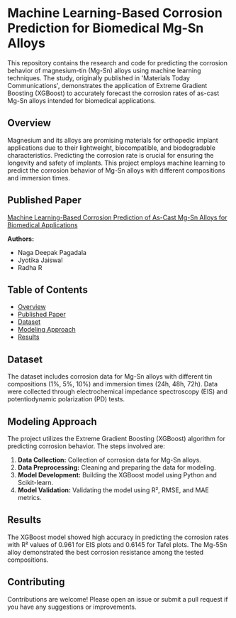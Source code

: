# Machine Learning-Based Corrosion Prediction for Biomedical Mg-Sn Alloys

This repository contains the research and code for predicting the corrosion behavior of magnesium-tin (Mg-Sn) alloys using machine learning techniques. The study, originally published in 'Materials Today Communications', demonstrates the application of Extreme Gradient Boosting (XGBoost) to accurately forecast the corrosion rates of as-cast Mg-Sn alloys intended for biomedical applications.

## Overview

Magnesium and its alloys are promising materials for orthopedic implant applications due to their lightweight, biocompatible, and biodegradable characteristics. Predicting the corrosion rate is crucial for ensuring the longevity and safety of implants. This project employs machine learning to predict the corrosion behavior of Mg-Sn alloys with different compositions and immersion times.

## Published Paper

[Machine Learning-Based Corrosion Prediction of As-Cast Mg-Sn Alloys for Biomedical Applications](https://doi.org/10.1016/j.mtcomm.2023.106108)

**Authors:**
- Naga Deepak Pagadala
- Jyotika Jaiswal
- Radha R

## Table of Contents

- [Overview](#overview)
- [Published Paper](#published-paper)
- [Dataset](#dataset)
- [Modeling Approach](#modeling-approach)
- [Results](#results)

## Dataset

The dataset includes corrosion data for Mg-Sn alloys with different tin compositions (1%, 5%, 10%) and immersion times (24h, 48h, 72h). Data were collected through electrochemical impedance spectroscopy (EIS) and potentiodynamic polarization (PD) tests.

## Modeling Approach

The project utilizes the Extreme Gradient Boosting (XGBoost) algorithm for predicting corrosion behavior. The steps involved are:
1. **Data Collection:** Collection of corrosion data for Mg-Sn alloys.
2. **Data Preprocessing:** Cleaning and preparing the data for modeling.
3. **Model Development:** Building the XGBoost model using Python and Scikit-learn.
4. **Model Validation:** Validating the model using R², RMSE, and MAE metrics.

## Results

The XGBoost model showed high accuracy in predicting the corrosion rates with R² values of 0.961 for EIS plots and 0.6145 for Tafel plots. The Mg-5Sn alloy demonstrated the best corrosion resistance among the tested compositions.


## Contributing

Contributions are welcome! Please open an issue or submit a pull request if you have any suggestions or improvements.
